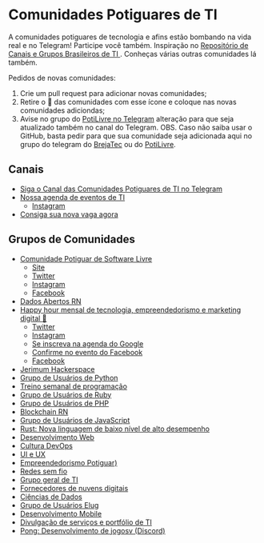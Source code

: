 Comunidades Potiguares de TI
=============

A comunidades potiguares de tecnologia e afins estão bombando na vida real e no Telegram! Participe você também.
Inspiração no [Repositório de Canais e Grupos Brasileiros de TI ](https://github.com/alexmoreno/telegram-br). Conheças várias outras comunidades lá também.


Pedidos de novas comunidades:

1. Crie um pull request para adicionar novas comunidades;
2. Retire o :triangular_flag_on_post: das comunidades com esse ícone e coloque nas novas comunidades adiciondas;
3. Avise no grupo do [PotiLivre no Telegram](http://t.me/potilivre) alteração para que seja atualizado também no canal do Telegram.
OBS. Caso não saiba usar o GitHub, basta pedir para que sua comunidade seja adicionada aqui no grupo do telegram do [BrejaTec](http://t.me/brejatec) ou do [PotiLivre](http://t.me/potilivre). 
## Canais

- [Siga o Canal das Comunidades Potiguares de TI no Telegram](https://t.me/tipotiguar)
- [Nossa agenda de eventos de TI](http://t.me/agendatirn)
  - [Instagram](https://www.instagram.com/agendatipotiguar/)
- [Consiga sua nova vaga agora](http://t.me/VagasTIRN)

## Grupos de Comunidades
  - [Comunidade Potiguar de Software Livre](http://t.me/potilivre)
    - [Site](https://potilivre.org/)
    - [Twitter](http://www.twitter.com/potilivre)
    - [Instagram](https://www.instagram.com/potilivre_/)
    - [Facebook](https://www.facebook.com/PotiLivre)    
  - [Dados Abertos RN](http://t.me/dadosabertosrn)
  - [Happy hour mensal de tecnologia, empreendedorismo e marketing digital 🍻](http://t.me/brejatec)   
    - [Twitter](https://twitter.com/brejatec)
    - [Instagram](https://www.instagram.com/brejatec/)
    - [Se inscreva na agenda do Google](http://bit.ly/BrejaTecCalendario)
    - [Confirme no evento do Facebook](http://bitly.com/BrejaTecFBE)
    - [Facebook](https://www.facebook.com/brejatec/)    
  - [Jerimum Hackerspace](http://t.me/jerimumhs)
  - [Grupo de Usuários de Python](http://t.me/grupyrn)
  - [Treino semanal de programação](http://t.me/dojonatal)
  - [Grupo de Usuários de Ruby](http://t.me/ruby_rn)
  - [Grupo de Usuários de PHP](http://t.me/phprn)
  - [Blockchain RN](http://t.me/blockchainrn)
  - [Grupo de Usuários de JavaScript](http://t.me/natal_js)
  - [Rust: Nova linguagem de baixo nível de alto desempenho](http://t.me/rustpoti)
  - [Desenvolvimento Web](http://t.me/webdevrn)
  - [Cultura DevOps](http://t.me/devopsrn)
  - [UI e UX](http://t.me/uiuxrn)
  - [Empreendedorismo Potiguar)](http://t.me/jerimumvalley)
  - [Redes sem fio](http://t.me/darkwaves_group)
  - [Grupo geral de TI](http://t.me/TIdoRN)
  - [Fornecedores de nuvens digitais](http://t.me/nuvensrn)
  - [Ciências de Dados](http://t.me/cienciadedadosRN)
  - [Grupo de Usuários Elug](http://t.me/ElugRN)
  - [Desenvolvimento Mobile](http://t.me/MobileDevRN)
  - [Divulgação de serviços e portfólio de TI](http://t.me/RN_DivulgServsTI )
  - [Pong: Desenvolvimento de jogosv (Discord)](https://discordapp.com/invite/Nj44AKA)

